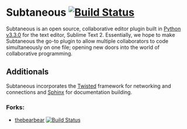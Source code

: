  Subtaneous [![Build Status](https://travis-ci.org/simucom/Subtaneous.png?branch=master)](https://travis-ci.org/simucom/Subtaneous)
 =====================================================================

Subtaneous is an open source, collaborative editor plugin built in [Python v3.3.0](http://www.python.org/) for the text editor, Sublime Text 2. Essentially, we hope to make Subtaneous the go-to plugin to allow multiple collaborators to code simultaneously on one file; opening new doors into the world of collaborative programming.

Additionals
-----------------------------------------------------------------------
Subtaneous incorporates the [Twisted](http://twistedmatrix.com/trac/) framework for networking and connections and [Sphinx](http://sphinx-doc.org/index.html) for documentation building.

### Forks:
* [thebearbear](https://github.com/thebearbear/Subtaneous) [![Build Status](https://travis-ci.org/thebearbear/Subtaneous.png)](https://travis-ci.org/thebearbear/Subtaneous)